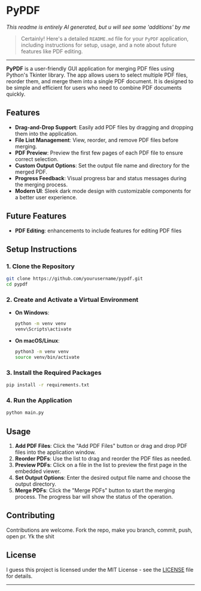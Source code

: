 # PyPDF

*This readme is entirely AI generated, but u will see some 'additions' by me*

>Certainly! Here's a detailed `README.md` file for your `PyPDF` application, including instructions for setup, usage, and a note about future features like PDF editing.

---

**PyPDF** is a user-friendly GUI application for merging PDF files using Python's Tkinter library. The app allows users to select multiple PDF files, reorder them, and merge them into a single PDF document. It is designed to be simple and efficient for users who need to combine PDF documents quickly.

## Features
- **Drag-and-Drop Support**: Easily add PDF files by dragging and dropping them into the application.
- **File List Management**: View, reorder, and remove PDF files before merging.
- **PDF Preview**: Preview the first few pages of each PDF file to ensure correct selection.
- **Custom Output Options**: Set the output file name and directory for the merged PDF.
- **Progress Feedback**: Visual progress bar and status messages during the merging process.
- **Modern UI**: Sleek dark mode design with customizable components for a better user experience.

## Future Features
- **PDF Editing**: enhancements to include features for editing PDF files

## Setup Instructions

### 1. Clone the Repository
```bash
git clone https://github.com/yourusername/pypdf.git
cd pypdf
```

### 2. Create and Activate a Virtual Environment
- **On Windows**:
  ```bash
  python -m venv venv
  venv\Scripts\activate
  ```
- **On macOS/Linux**:
  ```bash
  python3 -m venv venv
  source venv/bin/activate
  ```

### 3. Install the Required Packages
```bash
pip install -r requirements.txt
```

### 4. Run the Application
```bash
python main.py
```

## Usage

1. **Add PDF Files**: Click the "Add PDF Files" button or drag and drop PDF files into the application window.
2. **Reorder PDFs**: Use the list to drag and reorder the PDF files as needed.
3. **Preview PDFs**: Click on a file in the list to preview the first page in the embedded viewer.
4. **Set Output Options**: Enter the desired output file name and choose the output directory.
5. **Merge PDFs**: Click the "Merge PDFs" button to start the merging process. The progress bar will show the status of the operation.

## Contributing

Contributions are welcome. Fork the repo, make you branch, commit, push, open pr. 
Yk the shit

## License

I guess this project is licensed under the MIT License - see the [LICENSE](LICENSE) file for details.

---
